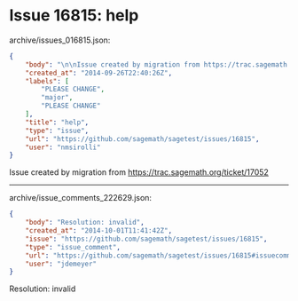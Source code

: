 # Issue 16815: help

archive/issues_016815.json:
```json
{
    "body": "\n\nIssue created by migration from https://trac.sagemath.org/ticket/17052\n\n",
    "created_at": "2014-09-26T22:40:26Z",
    "labels": [
        "PLEASE CHANGE",
        "major",
        "PLEASE CHANGE"
    ],
    "title": "help",
    "type": "issue",
    "url": "https://github.com/sagemath/sagetest/issues/16815",
    "user": "nmsirolli"
}
```


Issue created by migration from https://trac.sagemath.org/ticket/17052





---

archive/issue_comments_222629.json:
```json
{
    "body": "Resolution: invalid",
    "created_at": "2014-10-01T11:41:42Z",
    "issue": "https://github.com/sagemath/sagetest/issues/16815",
    "type": "issue_comment",
    "url": "https://github.com/sagemath/sagetest/issues/16815#issuecomment-222629",
    "user": "jdemeyer"
}
```

Resolution: invalid
